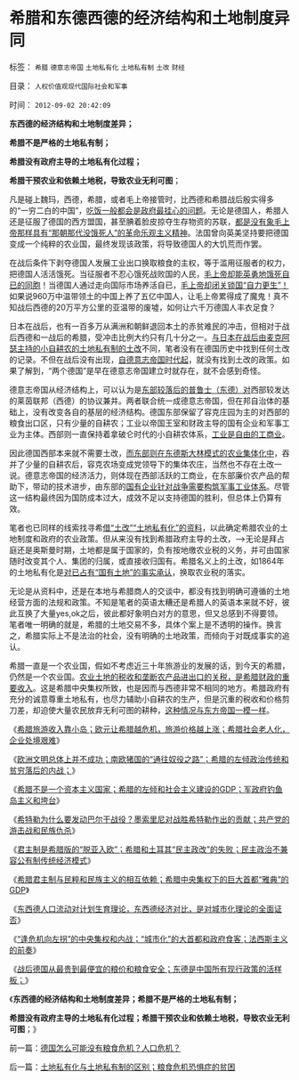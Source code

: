 # 希腊和东德西德的经济结构和土地制度异同

标签： `希腊` `德意志帝国` `土地私有化` `土地私有制` `土改` `财经` 

目录： `人权价值观现代国际社会和军事`

时间： `2012-09-02 20:42:09`

**东西德的经济结构和土地制度差异；**

**希腊不是严格的土地私有制；**

**希腊没有政府主导的土地私有化过程；**

**希腊干预农业和依赖土地税，导致农业无利可图**；

凡是碰上魏玛，西德，希腊，或者毛上帝接管时，比西德和希腊战后殷实得多的“一穷二白的中国”，[吃饭一般都会是政府最挂心的问题](../../../2009/11/21/中国历史人口和国际市场及国家粮食安全.md)。无论是德国人，希腊人还是征服了德国的西方盟国，甚至腆着脸皮掠夺生存物资的苏联，[都是没有象毛上帝那样具有“那朝那代没饿死人”的革命乐观主义精神](../../../2012/5/19/公有制的饥饿和社会主义的饥荒.md)。法国曾向英美坚持要把德国变成一个纯粹的农业国，最终发现该政策，将导致德国人的大饥荒而作罢。

在战后条件下剥夺德国人发展工业出口换取粮食的主权，等于滥用征服者的权力，把德国人活活饿死。当征服者不忍心饿死战败国的人民，[毛上帝却能英勇地饿死自已的同胞](../../../2011/1/21/香港模式和日本鬼子“人肉开采”.md)！当德国人通过走向国际市场养活自已，[毛上帝却闭关锁国“自力更生”！](../../../2008/12/29/所谓的自力更生大错特错.md)如果说960万中温带领土的中国上养了五亿中国人，让毛上帝累得成了魔鬼！真不知战后西德的20万平方公里的亚温带的废墟，如何让六千万德国人丰衣足食？

日本在战后，也有一百多万从满洲和朝鲜退回本土的赤贫难民的冲击，但相对于战后西德和一战后的希腊，受冲击比例大约只有几十分之一。[与日本在战后由麦克阿瑟主持的小自耕农的土地私有制的土改](../../../2012/6/4/法西斯主义在德意日轴心国的合理性.md)不同，笔者没有在德国历史中找到任何土改的记录。不但在战后没有出现，[自德意志帝国时代起](../../../2010/3/18/旧德国是爱国分子追求的理想帝国.md)，就没有找到土改的政策。如果了解到，“两个德国”是早在德意志帝国建立时就存在，就不会感到奇怪。

德意志帝国从经济结构上，可以认为是[东部较落后的普鲁士（东德）对](../../../2009/6/25/第一个实践马恩主义社会制度设想的世界军事强国.md)西部较发达的莱茵联邦（西德）的协议兼并。两者联合统一成德意志帝国，但在邦自治体的基础上，没有改变各自的基层的经济结构。德国东部保留了容克庄园为主的对西部的粮食出口区，只有少量的自耕农；工业以帝国王室和财政主导的国有企业和军事工业为主体。西部则一直保持着拿破仑时代的小自耕农体系，[工业是自由的工商业](../../../2009/12/13/希特勒德国低效地浪费了百年市场经济的积累.md)。

因此德国西部本来就不需要土改，[而东部则在东德斯大林模式的农业集体化中](../../../2011/11/22/农业集约化不一定提高效率；农业补贴降低了生产效率；.md)，吞并了少量的自耕农后，容克农场变成党领导下的集体农庄，当然也不存在土改一说。德意志帝国的经济活力，则体现在西部活跃的工商业，在东部廉价农产品的帮助下，带动的技术进步，由东部的[国有企业针对战争需要构筑军事工业体系](../../../2011/11/5/国企名“企”不是企业，国企是国防单位.md)。尽管这一结构最终因为国防成本过大，成效不足以支持德国的胜利，但总体上仍算有效。

笔者也已同样的线索找寻希[借“土改”“土地私有化”的资料](../../../2009/1/20/把土地产权还给农民，让土地私有化！.md)，以此确定希腊农业的土地制度和政府的农业政策。但从来没有找到希腊政府主导的土改，——>无论是拜占庭还是奥斯曼时期，土地都是属于国家的，负有按地缴农业税的义务，并可由国家随时改变其个人、集团的归属，或直接收归国有。希腊名义上的土改，如1864年的土地私有化是[对已占有“国有土地”的事实承认](../../../2011/11/18/农村的社会特性是围绕土地的惰性.md)，换取农业税的落实。

无论是从资料中，还是在本地与希腊商人的交谈中，都没有找到明确可遵循的土地经营方面的法规和政策。不知是笔者的英语太糟还是希腊人的英语本来就不好，彼此互换了大量yes,ok之后，彼此都好象明白对方的意思，但又总感到不得要领。笔者唯一明确的就是，希腊的土地交易不多，具体个案上是不透明的操作。换言之，希腊实际上不是法治的社会，没有明确的土地政策，而倾向于对既成事实的追认。

希腊一直是一个农业国，假如不考虑近三十年旅游业的发展的话，到今天的希腊，仍然是一个农业国。[农业土地的税收和垄断农产品进出口的关税，是希腊财政的重要收入](../../../2011/11/18/农民工不因人口红利，农业费改税过程关系重大.md)。这是希腊中央集权所致，也是因而与西德非常不相同的地方。希腊政府有充分的诚意尊重土地私有，也尽力辅助小自耕农的生产，但是沉重的税收和价格剪刀差，却迫使大量农民放弃无利可图的耕种，[这种情况与东方帝国一模一样](../../../2011/11/25/英式农奴义务和中世纪“自由的空气”的传说.md)。

《[希腊旅游收入靠小岛；欧元让希腊越危机，旅游价格越上涨；希腊社会老人化，企业处境艰难](../../../2012/8/29/希腊旅游收入靠小岛；.md)》

《[欧洲文明总体上并不成功；南欧猪国的“通往奴役之路”；希腊的左倾政治传统和贫穷落后的内战；](../../../2012/8/29/欧洲文明总体上不成功.md)》

《[希腊不是一个资本主义国家；希腊的左倾和社会主义建设的GDP；军政府钓鱼岛主义和垮台](../../../2012/8/29/希腊不是资本主义，希腊的钓鱼岛.md)》

《[希特勒为什么要发动巴尔干战役？墨索里尼对战胜希特勒作出的贡献；共产党的游击战和民族仇杀](../../../2012/8/30/希腊国王，希特勒，墨索里尼的巴尔干战役.md)》

《[君主制是希腊版的“脱亚入欧”；希腊和土耳其“民主政改”的失败；民主政治不兼容公有制传统经济模式](../../../2012/8/30/希腊国王，希特勒，墨索里尼的巴尔干战役.md)》

《[希腊君主制与民粹和民族主义的相互依赖；希腊中央集权下的巨大首都“雅典”的GDP](../../../2012/8/30/希腊君主制与民粹和民族主义，巨大的首都和GDP.md)》

《[东西德人口流动对计划生育理论，东西德经济对比，是对城市化理论的全面证否](../../../2012/8/31/东西德对计划生育和城市化理论的全面证否！.md)》

《[“逢危机向左拐”的中央集权和内战；“城市化”的大首都和政府食客；法西斯主义的前奏](../../../2012/8/31/“城市化”的大首都和政府食客，法西斯主义的前奏.md)》

《[战后德国从最贵到最便宜的粮价和粮食安全；东德是中国所有现行政策的活样板；](../../../2012/9/2/德国怎么可能没有粮食危机？人口危机？.md)》

《**东西德的经济结构和土地制度差异；希腊不是严格的土地私有制；**

**希腊没有政府主导的土地私有化过程；希腊干预农业和依赖土地税，导致农业无利可图**；》



前一篇：[德国怎么可能没有粮食危机？人口危机？](../../../2012/9/2/德国怎么可能没有粮食危机？人口危机？.md)

后一篇：[土地私有化与土地私有制的区别；粮食危机恐惧症的贫困](../../../2012/9/2/土地私有化与土地私有制的区别；粮食危机恐惧症的贫困.md)